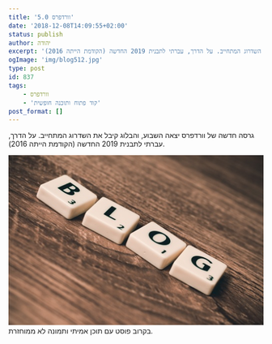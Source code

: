 ```yaml
---
title: 'וורדפרס 5.0'
date: '2018-12-08T14:09:55+02:00'
status: publish
author: יהודה
excerpt: 'גרסה חדשה של וורדפרס יצאה השבוע, והבלוג קיבל את השדרוג המתחייב. על הדרך, עברתי לתבנית 2019 החדשה (הקודמת הייתה 2016).'
ogImage: 'img/blog512.jpg'
type: post
id: 837
tags:
    - וורדפרס
    - 'קוד פתוח ותוכנה חופשית'
post_format: []
---
```

גרסה חדשה של וורדפרס יצאה השבוע, והבלוג קיבל את השדרוג המתחייב. על הדרך, עברתי לתבנית 2019 החדשה (הקודמת הייתה 2016).

![](/img/blog512.jpg)
בקרוב פוסט עם תוכן אמיתי ותמונה לא ממוחזרת.
